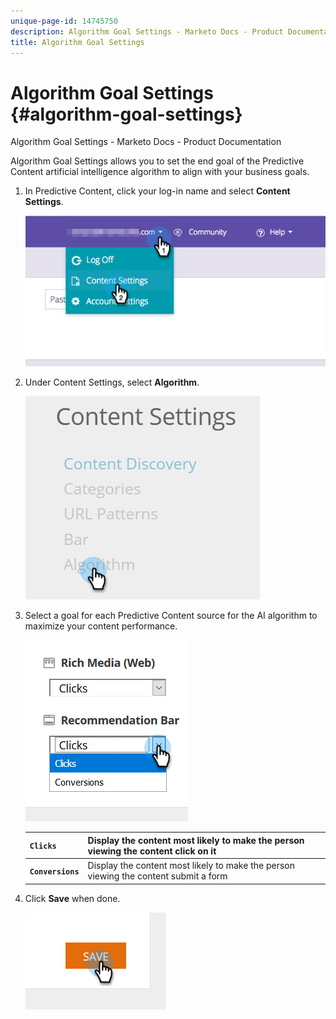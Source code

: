 ```yaml
---
unique-page-id: 14745750
description: Algorithm Goal Settings - Marketo Docs - Product Documentation
title: Algorithm Goal Settings
---
```


# Algorithm Goal Settings {#algorithm-goal-settings}

Algorithm Goal Settings - Marketo Docs - Product Documentation

Algorithm Goal Settings allows you to set the end goal of the Predictive Content artificial intelligence algorithm to align with your business goals.

1. In Predictive Content, click your log-in name and select **Content Settings**.

   ![](assets/1.png)

1. Under Content Settings, select **Algorithm**.

   ![](assets/two-1.png)

1. Select a goal for each Predictive Content source for the AI algorithm to maximize your content performance.

   ![](assets/three-new.png)

   | **`Clicks`** |Display the content most likely to make the person viewing the content click on it |
   |---|---|
   | **`Conversions`** |Display the content most likely to make the person viewing the content submit a form |

1. Click **Save** when done.

   ![](assets/four.png)

